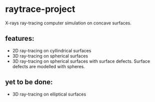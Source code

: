 # raytrace-project
X-rays ray-tracing computer simulation on concave surfaces.

## features:

- 2D ray-tracing on cyllindrical surfaces
- 3D ray-tracing on spherical surfaces
- 3D ray-tracing on spherical surfaces with surface defects. Surface defects are modelled with spheres.

## yet to be done:

- 3D ray-tracing on elliptical surfaces
